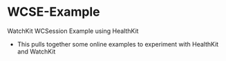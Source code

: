 # WCSE-Example
WatchKit WCSession Example using HealthKit

* This pulls together some online examples to experiment with HealthKit and WatchKit